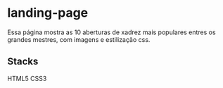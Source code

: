 # landing-page 

Essa página mostra as 10 aberturas de xadrez mais populares entres os grandes mestres, com imagens e estilização css.

## Stacks
HTML5
CSS3
